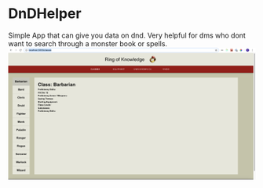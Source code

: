 # DnDHelper
Simple App that can give you data on dnd. Very helpful for dms who dont want to search through a monster book or spells.
![first-screenshot](src/screenshots/firstscreenshot.png)